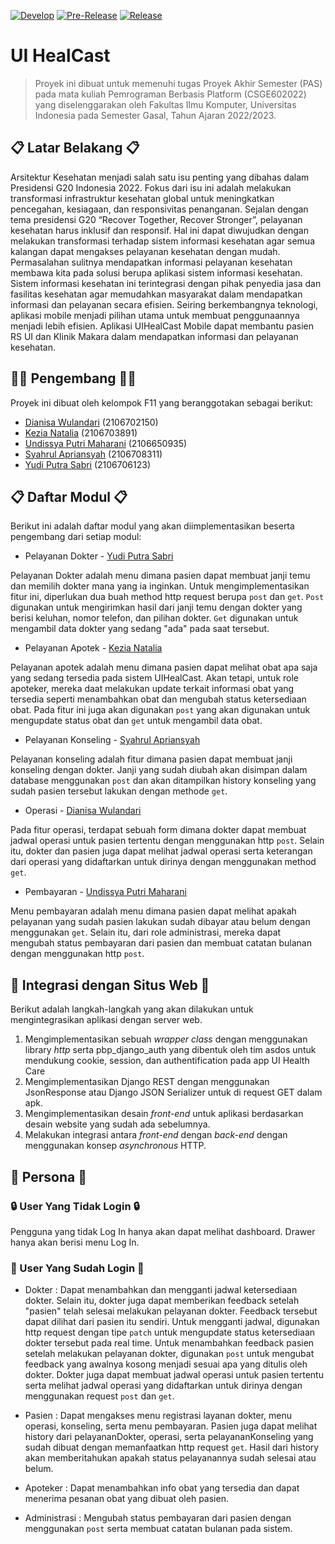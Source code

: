 [![Develop](https://github.com/UI-HealCast/F11-UIHealCast-mobile/actions/workflows/develop.yml/badge.svg)](https://github.com/UI-HealCast/F11-UIHealCast-mobile/actions/workflows/develop.yml)
[![Pre-Release](https://github.com/UI-HealCast/F11-UIHealCast-mobile/actions/workflows/pre-release.yml/badge.svg)](https://github.com/UI-HealCast/F11-UIHealCast-mobile/actions/workflows/pre-release.yml)
[![Release](https://github.com/UI-HealCast/F11-UIHealCast-mobile/actions/workflows/release.yml/badge.svg)](https://github.com/UI-HealCast/F11-UIHealCast-mobile/actions/workflows/release.yml)

# UI HealCast

> Proyek ini dibuat untuk memenuhi tugas Proyek Akhir Semester (PAS)
> pada mata kuliah Pemrograman Berbasis Platform (CSGE602022) yang
> diselenggarakan oleh Fakultas Ilmu Komputer, Universitas Indonesia
> pada Semester Gasal, Tahun Ajaran 2022/2023.

## 📋 Latar Belakang 📋
Arsitektur Kesehatan menjadi salah satu isu penting yang dibahas dalam Presidensi G20 Indonesia 2022. Fokus dari isu ini adalah melakukan transformasi infrastruktur kesehatan global untuk meningkatkan pencegahan, kesiagaan, dan responsivitas penanganan. Sejalan dengan tema presidensi G20 “Recover Together, Recover Stronger”, pelayanan kesehatan harus inklusif dan responsif. Hal ini dapat diwujudkan dengan melakukan transformasi terhadap sistem informasi kesehatan agar semua kalangan dapat mengakses pelayanan kesehatan dengan mudah.
Permasalahan sulitnya mendapatkan informasi pelayanan kesehatan membawa kita pada solusi berupa aplikasi sistem informasi kesehatan. Sistem informasi kesehatan ini terintegrasi dengan pihak penyedia jasa dan fasilitas kesehatan agar memudahkan masyarakat dalam mendapatkan informasi dan pelayanan secara efisien. Seiring berkembangnya teknologi, aplikasi mobile menjadi pilihan utama untuk membuat penggunaannya menjadi lebih efisien. Aplikasi UIHealCast Mobile dapat membantu pasien RS UI dan Klinik Makara dalam mendapatkan informasi dan pelayanan kesehatan.
 
## 👨‍💻 Pengembang 👩‍💻
Proyek ini dibuat oleh kelompok F11 yang beranggotakan sebagai berikut:
- [Dianisa Wulandari](https://github.com/dianisa) (2106702150)
- [Kezia Natalia](https://github.com/kezianatalia) (2106703891)
- [Undissya Putri Maharani](https://github.com/UndissyaPutri) (2106650935)
- [Syahrul Apriansyah](https://github.com/SyahrulApr86) (2106708311)
- [Yudi Putra Sabri](https://github.com/yudiptr) (2106706123)

## 📋 Daftar Modul 📋
Berikut ini adalah daftar modul yang akan diimplementasikan beserta pengembang dari setiap modul:
* Pelayanan Dokter - [Yudi Putra Sabri](https://github.com/yudiptr)

Pelayanan Dokter adalah menu dimana pasien dapat membuat janji temu dan memilih dokter mana yang ia inginkan. Untuk mengimplementasikan fitur ini, diperlukan dua buah method http request berupa `post` dan `get`. `Post` digunakan untuk mengirimkan hasil dari janji temu dengan dokter yang berisi keluhan, nomor telefon, dan pilihan dokter. `Get` digunakan untuk mengambil data dokter yang sedang "ada" pada saat tersebut.

* Pelayanan Apotek - [Kezia Natalia](https://github.com/kezianatalia)

Pelayanan apotek adalah menu dimana pasien dapat melihat obat apa saja yang sedang tersedia pada sistem UIHealCast. Akan tetapi, untuk role apoteker, mereka daat melakukan update terkait informasi obat yang tersedia seperti menambahkan obat dan mengubah status ketersediaan obat. Pada fitur ini juga akan digunakan `post` yang akan digunakan untuk mengupdate status obat dan `get` untuk mengambil data obat.

* Pelayanan Konseling - [Syahrul Apriansyah](https://github.com/SyahrulApr86)

Pelayanan konseling adalah fitur dimana pasien dapat membuat janji konseling dengan dokter. Janji yang sudah diubah akan disimpan dalam database menggunakan `post` dan akan ditampilkan history konseling yang sudah pasien tersebut lakukan dengan methode `get`.

* Operasi - [Dianisa Wulandari](https://github.com/dianisa)

Pada fitur operasi, terdapat sebuah form dimana dokter dapat membuat jadwal operasi untuk pasien tertentu dengan menggunakan http `post`. Selain itu, dokter dan pasien juga dapat melihat jadwal operasi serta keterangan dari operasi yang didaftarkan untuk dirinya dengan menggunakan method `get`.

* Pembayaran - [Undissya Putri Maharani](https://github.com/UndissyaPutri)

Menu pembayaran adalah menu dimana pasien dapat melihat apakah pelayanan yang sudah pasien lakukan sudah dibayar atau belum dengan menggunakan `get`. Selain itu, dari role administrasi, mereka dapat mengubah status pembayaran dari pasien dan membuat catatan bulanan dengan menggunakan http `post`.


## 🔗 Integrasi dengan Situs Web 🔗
Berikut adalah langkah-langkah yang akan dilakukan untuk mengintegrasikan aplikasi dengan server web.

1. Mengimplementasikan sebuah _wrapper class_ dengan menggunakan library _http_ serta pbp_django_auth yang dibentuk oleh tim asdos untuk mendukung cookie, session, dan authentification pada app UI Health Care
2. Mengimplementasikan Django REST dengan menggunakan JsonResponse atau Django JSON Serializer untuk di request GET dalam apk.
3. Mengimplementasikan desain _front-end_ untuk aplikasi berdasarkan desain website yang sudah ada sebelumnya.
4. Melakukan integrasi antara _front-end_ dengan _back-end_ dengan menggunakan konsep _asynchronous_ HTTP.

## 👥 Persona 👥
### 🔒 User Yang Tidak Login 🔒
Pengguna yang tidak Log In hanya akan dapat melihat dashboard. Drawer hanya akan berisi menu Log In.

### 🔑 User Yang Sudah Login 🔑

* Dokter :
Dapat menambahkan dan mengganti jadwal ketersediaan dokter. Selain itu, dokter juga dapat memberikan feedback setelah "pasien" telah selesai melakukan pelayanan dokter. Feedback tersebut dapat dilihat dari pasien itu sendiri. Untuk mengganti jadwal, digunakan http request dengan tipe `patch` untuk mengupdate status ketersediaan dokter tersebut pada real time. Untuk menambahkan feedback pasien setelah melakukan pelayanan dokter, digunakan `post` untuk mengubat feedback yang awalnya kosong menjadi sesuai apa yang ditulis oleh dokter. Dokter juga dapat membuat jadwal operasi untuk pasien tertentu serta melihat jadwal operasi yang didaftarkan untuk dirinya dengan menggunakan request `post` dan `get`.

* Pasien :
Dapat mengakses menu registrasi layanan dokter, menu operasi, konseling, serta menu pembayaran. Pasien juga dapat melihat history dari pelayananDokter, operasi, serta pelayananKonseling yang sudah dibuat dengan memanfaatkan http request `get`. Hasil dari history akan memberitahukan apakah status pelayanannya sudah selesai atau belum.

* Apoteker :
Dapat menambahkan info obat yang tersedia dan dapat menerima pesanan obat yang dibuat oleh pasien.

* Administrasi :
Mengubah status pembayaran dari pasien dengan menggunakan `post` serta membuat catatan bulanan pada sistem.



